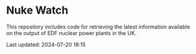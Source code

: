 # Nuke Watch

This repository includes code for retrieving the latest information available on the output of EDF nuclear power plants in the UK.

Last updated: 2024-07-20 18:15